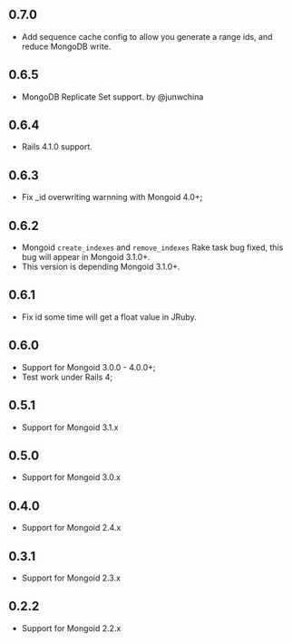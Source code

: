 ## 0.7.0

* Add sequence cache config to allow you generate a range ids, and reduce MongoDB write.

## 0.6.5

* MongoDB Replicate Set support. by @junwchina

## 0.6.4

* Rails 4.1.0 support.

## 0.6.3

* Fix _id overwriting warnning with Mongoid 4.0+;

## 0.6.2

* Mongoid `create_indexes` and `remove_indexes` Rake task bug fixed, this bug will appear in Mongoid 3.1.0+.
* This version is depending Mongoid 3.1.0+.

## 0.6.1

* Fix id some time will get a float value in JRuby.

## 0.6.0

* Support for Mongoid 3.0.0 - 4.0.0+;
* Test work under Rails 4;

## 0.5.1

* Support for Mongoid 3.1.x

## 0.5.0

* Support for Mongoid 3.0.x

## 0.4.0

* Support for Mongoid 2.4.x

## 0.3.1

* Support for Mongoid 2.3.x

## 0.2.2

* Support for Mongoid 2.2.x
